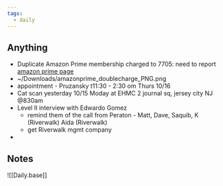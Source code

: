 ```yaml
---
tags:
  - daily
---
```

## Anything

- Duplicate Amazon Prime membership charged to 7705: need to report [amazon prime page](https://www.amazon.com/gp/css/summary/print.html?orderID=D01-4937047-2777850&ref_=ppx_hzod_invoiceConns_dt_b_fed_digi_order_summary_462)
- ~/Downloads/amazonprime_doublecharge_PNG.png
- appointment - Pruzansky t11:30 - 2:30 om Thurs 10/16 
- Cat scan yesterday 10/15 Moday at EHMC 2 journal sq, jersey city NJ @830am
- Level II interview with Edwardo Gomez
	- remind them of the call from Peraton - Matt, Dave, Saquib, K (Riverwalk) Aida (Riverwalk)
	- get Riverwalk mgmt company
- 


## Notes

![[Daily.base]]
